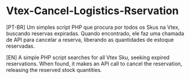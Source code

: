 # Vtex-Cancel-Logistics-Rservation

[PT-BR]
Um simples script PHP que procura por todos os Skus na Vtex, buscando reservas expiradas. Quando encontrado, ele faz uma chamada de API para cancelar a reserva, liberando as quantidades de estoque reservadas.

[EN]
A simple PHP script searches for all Vtex Sku, seeking expired reservations. When found, it makes an API call to cancel the reservation, releasing the reserved stock quantities.